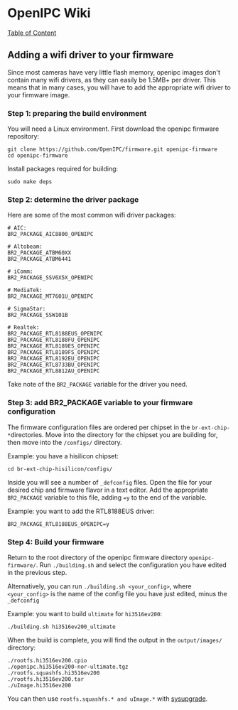 # OpenIPC Wiki
[Table of Content](../README.md)

Adding a wifi driver to your firmware
---
Since most cameras have very little flash memory, openipc images don't contain many wifi drivers, as they can easily be 1.5MB+ per driver.
This means that in many cases, you will have to add the appropriate wifi driver to your firmware image.

### Step 1: preparing the build environment
You will need a Linux environment. First download the openipc firmware repository:

```
git clone https://github.com/OpenIPC/firmware.git openipc-firmware
cd openipc-firmware
```

Install packages required for building:

```
sudo make deps
```

### Step 2: determine the driver package
Here are some of the most common wifi driver packages:
```
# AIC:
BR2_PACKAGE_AIC8800_OPENIPC

# Altobeam:
BR2_PACKAGE_ATBM60XX
BR2_PACKAGE_ATBM6441

# iComm:
BR2_PACKAGE_SSV6X5X_OPENIPC

# MediaTek:
BR2_PACKAGE_MT7601U_OPENIPC

# SigmaStar:
BR2_PACKAGE_SSW101B

# Realtek:
BR2_PACKAGE_RTL8188EUS_OPENIPC
BR2_PACKAGE_RTL8188FU_OPENIPC
BR2_PACKAGE_RTL8189ES_OPENIPC
BR2_PACKAGE_RTL8189FS_OPENIPC
BR2_PACKAGE_RTL8192EU_OPENIPC
BR2_PACKAGE_RTL8733BU_OPENIPC
BR2_PACKAGE_RTL8812AU_OPENIPC
```

Take note of the `BR2_PACKAGE` variable for the driver you need.

### Step 3: add BR2_PACKAGE variable to your firmware configuration
The firmware configuration files are ordered per chipset in the `br-ext-chip-*`directories. Move into the directory for the chipset you are building for, then move into the `/configs/` directory.

Example: you have a hisilicon chipset:

`cd br-ext-chip-hisilicon/configs/`

Inside you will see a number of `_defconfig` files. Open the file for your desired chip and firmware flavor in a text editor.
Add the appropriate `BR2_PACKAGE` variable to this file, adding `=y` to the end of the variable. 

Example: you want to add the RTL8188EUS driver:

`BR2_PACKAGE_RTL8188EUS_OPENIPC=y`

### Step 4: Build your firmware
Return to the root directory of the openipc firmware directory `openipc-firmware/`.
Run `./building.sh` and select the configuration you have edited in the previous step.

Alternatively, you can run `./building.sh <your_config>`, where `<your_config>` is the name of the config file you have just edited, minus the `_defconfig`

Example: you want to build `ultimate` for `hi3516ev200`:

`./building.sh hi3516ev200_ultimate`

When the build is complete, you will find the output in the `output/images/` directory:

```
./rootfs.hi3516ev200.cpio
./openipc.hi3516ev200-nor-ultimate.tgz
./rootfs.squashfs.hi3516ev200
./rootfs.hi3516ev200.tar
./uImage.hi3516ev200
```

You can then use `rootfs.squashfs.* and uImage.*` with [sysupgrade](./sysupgrade.md).
